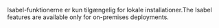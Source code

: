 <span data-ttu-id="1a693-101">Isabel-funktionerne er kun tilgængelig for lokale installationer.</span><span class="sxs-lookup"><span data-stu-id="1a693-101">The Isabel features are available only for on-premises deployments.</span></span>
